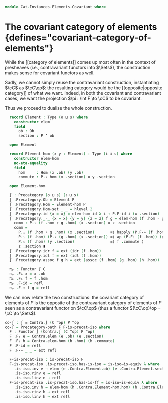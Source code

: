 <!--
```agda
{-# OPTIONS -vtc.decl:5 #-}
open import Cat.Functor.Equivalence.Path
open import Cat.Functor.Equivalence
open import Cat.Prelude

import Cat.Instances.Elements as Contra
```
-->

```agda
module Cat.Instances.Elements.Covariant where
```

<!--
```agda
module _ {o ℓ s} {C : Precategory o ℓ} (P : Functor C (Sets s)) where
  private module P = Functor P

  open Precategory C
  open Functor
```
-->

# The covariant category of elements {defines="covariant-category-of-elements"}

While the [[category of elements]] comes up most often in the context of presheaves
(i.e., contravariant functors into $\Sets$), the construction makes sense for
covariant functors as well.

Sadly, we cannot simply reuse the contravariant construction,
instantiating $\cC$ as $\cC\op$: the resulting category would be the
[[opposite|opposite category]] of what we want. Indeed, in both the covariant and
contravariant cases, we want the projection $\pi : \int F \to \cC$ to be covariant.

Thus we proceed to dualise the whole construction.

```agda
  record Element : Type (o ⊔ s) where
    constructor elem
    field
      ob : Ob
      section : P ʻ ob

  open Element

  record Element-hom (x y : Element) : Type (ℓ ⊔ s) where
    constructor elem-hom
    no-eta-equality
    field
      hom     : Hom (x .ob) (y .ob)
      commute : P.₁ hom (x .section) ≡ y .section

  open Element-hom
```

<!--
```agda
  private unquoteDecl eqv = declare-record-iso eqv (quote Element-hom)
  Element-hom-is-set : ∀ (x y : Element) → is-set (Element-hom x y)
  Element-hom-is-set x y = Iso→is-hlevel 2 eqv T-is-set where
    T-is-set : is-set _
    T-is-set = hlevel!

  Element-hom-path : {x y : Element} {f g : Element-hom x y} → f .hom ≡ g .hom → f ≡ g
  Element-hom-path p i .hom = p i
  Element-hom-path {x = x} {y = y} {f = f} {g = g} p i .commute =
    is-prop→pathp (λ j → P.₀ (y .ob) .is-tr (P.₁ (p j) (x .section)) (y .section))
      (f .commute)
      (g .commute) i

module _ {o ℓ s} {C : Precategory o ℓ} {P : Functor C (Sets s)} where instance
  Extensional-element-hom
    : ∀ {x y : Element P} {ℓr}
    → ⦃ ext : Extensional (C .Precategory.Hom (x .Element.ob) (y .Element.ob)) ℓr ⦄
    → Extensional (Element-hom P x y) ℓr
  Extensional-element-hom ⦃ ext ⦄ = injection→extensional
    (C .Precategory.Hom-set _ _) (Element-hom-path P) ext

  open Precategory C

  H-Level-element-hom : ∀ {x y : Element P} {n} → H-Level (Element-hom P x y) (2 + n)
  H-Level-element-hom = basic-instance 2 $ Iso→is-hlevel 2 eqv hlevel!
    where unquoteDecl eqv = declare-record-iso eqv (quote Element-hom)

module _ {o ℓ s} {C : Precategory o ℓ} (P : Functor C (Sets s)) where
  private module P = Functor P

  open Precategory C
  open Element-hom
  open Element
  open Functor
```
-->

```agda
  ∫ : Precategory (o ⊔ s) (ℓ ⊔ s)
  ∫ .Precategory.Ob = Element P
  ∫ .Precategory.Hom = Element-hom P
  ∫ .Precategory.Hom-set _ _ = hlevel 2
  ∫ .Precategory.id {x = x} = elem-hom id λ i → P.F-id i (x .section)
  ∫ .Precategory._∘_ {x = x} {y = y} {z = z} f g = elem-hom (f .hom ∘ g .hom) comm where abstract
    comm : P.₁ (f .hom ∘ g .hom) (x .section) ≡ z .section
    comm =
      P.₁ (f .hom ∘ g .hom) (x .section)       ≡⟨ happly (P.F-∘ (f .hom) (g .hom)) (x .section) ⟩
      P.₁ (f .hom) (P.₁ (g .hom) (x .section)) ≡⟨ ap (P.F₁ (f .hom)) (g .commute)  ⟩
      P.₁ (f .hom) (y .section)                ≡⟨ f .commute ⟩
      z .section ∎
  ∫ .Precategory.idr f = ext (idr (f .hom))
  ∫ .Precategory.idl f = ext (idl (f .hom))
  ∫ .Precategory.assoc f g h = ext (assoc (f .hom) (g .hom) (h .hom))

  πₚ : Functor ∫ C
  πₚ .F₀ x = x .ob
  πₚ .F₁ f = f .hom
  πₚ .F-id = refl
  πₚ .F-∘ f g = refl
  ```

  We can now relate the two constructions: the covariant category of elements of $P$
  is the opposite of the contravariant category of elements of $P$ seen as a
  contravariant functor on $\cC\op$ (thus a functor $(\cC\op)\op = \cC \to \Sets$).

  ```agda
  co-∫ : ∫ ≡ Contra.∫ (C ^op) P ^op
  co-∫ = Precategory-path F F-is-precat-iso where
    F : Functor ∫ (Contra.∫ (C ^op) P ^op)
    F .F₀ e = Contra.elem (e .ob) (e .section)
    F .F₁ h = Contra.elem-hom (h .hom) (h .commute)
    F .F-id = refl
    F .F-∘ _ _ = ext refl

    F-is-precat-iso : is-precat-iso F
    F-is-precat-iso .is-precat-iso.has-is-iso = is-iso→is-equiv λ where
      .is-iso.inv e → elem (e .Contra.Element.ob) (e .Contra.Element.section)
      .is-iso.rinv e → refl
      .is-iso.linv e → refl
    F-is-precat-iso .is-precat-iso.has-is-ff = is-iso→is-equiv λ where
      .is-iso.inv h → elem-hom (h .Contra.Element-hom.hom) (h .Contra.Element-hom.commute)
      .is-iso.rinv h → ext refl
      .is-iso.linv h → ext refl
```
